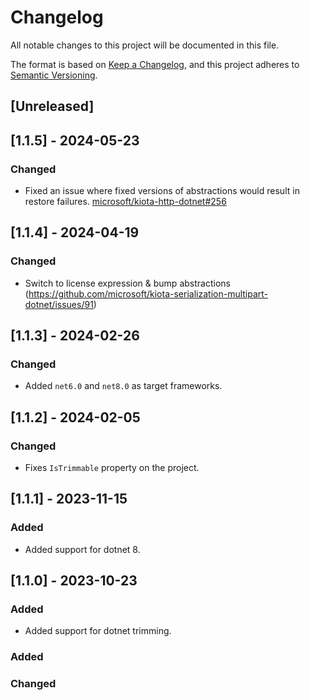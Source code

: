 # Changelog

All notable changes to this project will be documented in this file.

The format is based on [Keep a Changelog](https://keepachangelog.com/en/1.0.0/),
and this project adheres to [Semantic Versioning](https://semver.org/spec/v2.0.0.html).

## [Unreleased]

## [1.1.5] - 2024-05-23

### Changed

- Fixed an issue where fixed versions of abstractions would result in restore failures. [microsoft/kiota-http-dotnet#256](https://github.com/microsoft/kiota-http-dotnet/issues/258)

## [1.1.4] - 2024-04-19

### Changed

- Switch to license expression & bump abstractions (https://github.com/microsoft/kiota-serialization-multipart-dotnet/issues/91)

## [1.1.3] - 2024-02-26

### Changed

- Added `net6.0` and `net8.0` as target frameworks.

## [1.1.2] - 2024-02-05

### Changed

- Fixes `IsTrimmable` property on the project.

## [1.1.1] - 2023-11-15

### Added

- Added support for dotnet 8.

## [1.1.0] - 2023-10-23

### Added

- Added support for dotnet trimming.

### Added

### Changed

